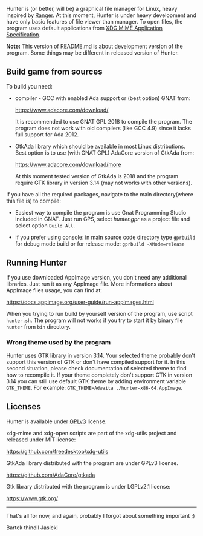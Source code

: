 Hunter is (or better, will be) a graphical file manager for Linux, heavy
inspired by [Ranger](https://ranger.github.io/). At this moment, Hunter is
under heavy development and have only basic features of file viewer than
manager. To open files, the program uses default applications from [XDG MIME
Application Specification](https://specifications.freedesktop.org/mime-apps-spec/mime-apps-spec-latest.html).

**Note:** This version of README.md is about development version of the
program. Some things may be different in released version of Hunter.

## Build game from sources

To build you need:

* compiler - GCC with enabled Ada support or (best option) GNAT from:

  https://www.adacore.com/download/

  It is recommended to use GNAT GPL 2018 to compile the program.
  The program does not work with old compilers (like GCC 4.9) since it
  lacks full support for Ada 2012.

* GtkAda library which should be available in most Linux distributions. Best
  option is to use (with GNAT GPL) AdaCore version of GtkAda from:

  https://www.adacore.com/download/more

  At this moment tested version of GtkAda is 2018 and the program require GTK
  library in version 3.14 (may not works with other versions).

If you have all the required packages, navigate to the main directory(where
this file is) to compile:

* Easiest way to compile the program is use Gnat Programming Studio included
  in GNAT. Just run GPS, select *hunter.gpr* as a project file and select
  option `Build All`.

* If you prefer using console: in main source code directory type `gprbuild`
  for debug mode build or for release mode: `gprbuild -XMode=release`

## Running Hunter

If you use downloaded AppImage version, you don't need any additional
libraries. Just run it as any AppImage file. More informations about AppImage
files usage, you can find at:

https://docs.appimage.org/user-guide/run-appimages.html

When you trying to run build by yourself version of the program, use script
`hunter.sh`. The program will not works if you try to start it by binary file
`hunter` from `bin` directory.

### Wrong theme used by the program

Hunter uses GTK library in version 3.14. Your selected theme probably don't
support this version of GTK or don't have compiled support for it. In this
second situation, please check documentation of selected theme to find how to
recompile it. If your theme completely don't support GTK in version 3.14 you
can still use default GTK theme by adding environment variable `GTK_THEME`.
For example: `GTK_THEME=Adwaita ./hunter-x86-64.AppImage`.

## Licenses
Hunter is available under [GPLv3](COPYING) license.

xdg-mime and xdg-open scripts are part of the xdg-utils project and released
under MIT license:

https://github.com/freedesktop/xdg-utils

GtkAda library distributed with the program are under GPLv3 license.

https://github.com/AdaCore/gtkada

Gtk library distributed with the program is under LGPLv2.1 license:

https://www.gtk.org/

----

That's all for now, and again, probably I forgot about something important ;)

Bartek thindil Jasicki

